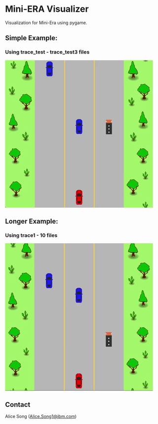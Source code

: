 # Mini-ERA Visualizer

Visualization for Mini-Era using pygame.

## Simple Example:
### Using trace_test - trace_test3 files

![Demo](uploads/vis.gif)

## Longer Example:
### Using trace1 - 10 files

![Demo2](uploads/longer_vis.gif)

## Contact

Alice Song (Alice.Song1@ibm.com)
